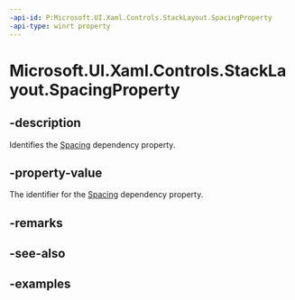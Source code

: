 ```yaml
---
-api-id: P:Microsoft.UI.Xaml.Controls.StackLayout.SpacingProperty
-api-type: winrt property
---
```


# Microsoft.UI.Xaml.Controls.StackLayout.SpacingProperty

<!--
public static Microsoft.UI.Xaml.DependencyProperty SpacingProperty { get; }
-->


## -description

Identifies the [Spacing](stacklayout_spacing.md) dependency property.

## -property-value

The identifier for the [Spacing](stacklayout_spacing.md) dependency property.

## -remarks

## -see-also

## -examples


